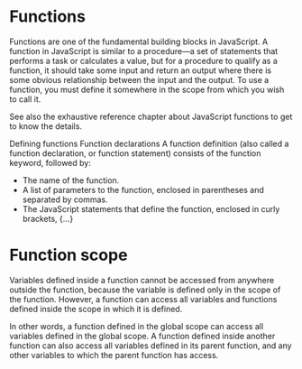 # Functions

Functions are one of the fundamental building blocks in JavaScript. A function in JavaScript is similar to a procedure—a set of statements that performs a task or calculates a value, but for a procedure to qualify as a function, it should take some input and return an output where there is some obvious relationship between the input and the output. To use a function, you must define it somewhere in the scope from which you wish to call it.

See also the exhaustive reference chapter about JavaScript functions to get to know the details.

 Defining functions
 Function declarations
 A function definition (also called a function declaration, or  function statement) consists of the function keyword, followed by:

* The name of the function.
* A list of parameters to the function, enclosed in parentheses and separated by commas.
* The JavaScript statements that define the function, enclosed in curly brackets, {...}

# Function scope
Variables defined inside a function cannot be accessed from anywhere outside the function, because the variable is defined only in the scope of the function. However, a function can access all variables and functions defined inside the scope in which it is defined.

In other words, a function defined in the global scope can access all variables defined in the global scope. A function defined inside another function can also access all variables defined in its parent function, and any other variables to which the parent function has access.